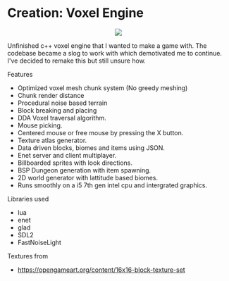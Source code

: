 # Creation: Voxel Engine

<p align="center">
 <img src ="https://github.com/user-attachments/assets/588bdab1-290c-4679-a7ce-f0068c76dc9c">
</p>

Unfinished c++ voxel engine that I wanted to make a game with. The codebase became a slog to work with which demotivated me to continue. 
I've decided to remake this but still unsure how.

Features
- Optimized voxel mesh chunk system (No greedy meshing)
- Chunk render distance
- Procedural noise based terrain
- Block breaking and placing
- DDA Voxel traversal algorithm.
- Mouse picking.
- Centered mouse or free mouse by pressing the X button.
- Texture atlas generator.
- Data driven blocks, biomes and items using JSON.
- Enet server and client multiplayer.
- Billboarded sprites with look directions.
- BSP Dungeon generation with item spawning.
- 2D world generator with lattitude based biomes.
- Runs smoothly on a i5 7th gen intel cpu and intergrated graphics.

Libraries used
- lua
- enet
- glad
- SDL2
- FastNoiseLight

Textures from
- https://opengameart.org/content/16x16-block-texture-set
